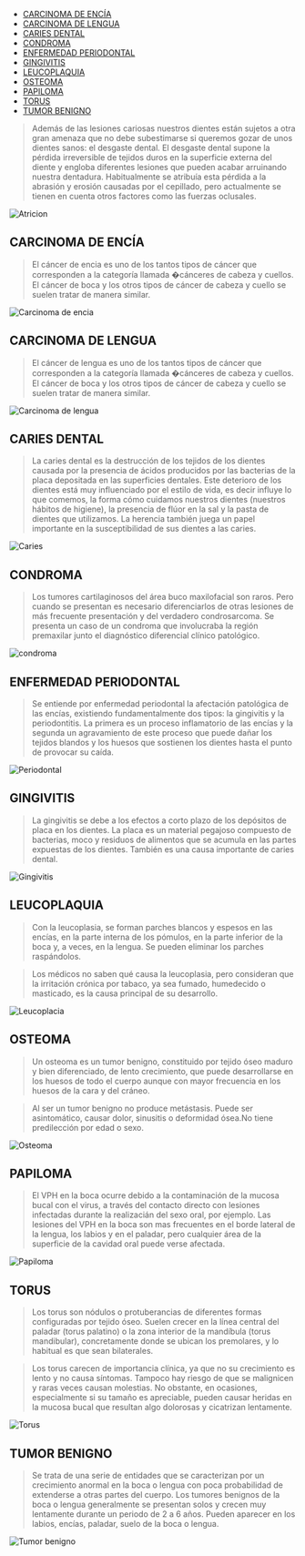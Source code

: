 - [CARCINOMA DE ENCÍA](#carcinoma-de-enc%c3%8da)
- [CARCINOMA DE LENGUA](#carcinoma-de-lengua)
- [CARIES DENTAL](#caries-dental)
- [CONDROMA](#condroma)
- [ENFERMEDAD PERIODONTAL](#enfermedad-periodontal)
- [GINGIVITIS](#gingivitis)
- [LEUCOPLAQUIA](#leucoplaquia)
- [OSTEOMA](#osteoma)
- [PAPILOMA](#papiloma)
- [TORUS](#torus)
- [TUMOR BENIGNO](#tumor-benigno)
>Además de las lesiones cariosas nuestros 
dientes están sujetos a otra gran amenaza que no debe subestimarse si queremos 
gozar de unos dientes sanos: el desgaste dental. El desgaste dental supone la 
pérdida irreversible de tejidos duros en la superficie externa del diente y 
engloba diferentes lesiones que pueden acabar arruinando nuestra dentadura. 
Habitualmente se atribuía esta pérdida a la abrasión y erosión causadas por el 
cepillado, pero actualmente se tienen en cuenta otros factores como las fuerzas 
oclusales. 

![Atricion](atricion_erosion_abrasion_absfraccion.jpg)

## CARCINOMA DE ENCÍA 
>El cáncer de encia es uno de los tantos tipos de cáncer que 
corresponden a la categoría llamada �cánceres de cabeza y cuellos. El cáncer de 
boca y los otros tipos de cáncer de cabeza y cuello se suelen tratar de manera 
similar.

![Carcinoma de encia](carcinoma_de_encia.jpg)

## CARCINOMA DE LENGUA
>El cáncer de lengua es uno de los tantos tipos de cáncer que 
corresponden a la categoría llamada �cánceres de cabeza y cuellos. El cáncer de 
boca y los otros tipos de cáncer de cabeza y cuello se suelen tratar de manera 
similar.

![Carcinoma de lengua](carcinoma_de_lengua.jpg)

## CARIES DENTAL
>La caries dental es la destrucción de los tejidos de los dientes 
causada por la presencia de ácidos producidos por las bacterias de la placa 
depositada en las superficies dentales. Este deterioro de los dientes está muy 
influenciado por el estilo de vida, es decir influye lo que comemos, la forma 
cómo cuidamos nuestros dientes (nuestros hábitos de higiene), la presencia de 
flúor en la sal y la pasta de dientes que utilizamos. La herencia también juega 
un papel importante en la susceptibilidad de sus dientes a las caries.

![Caries](cariesdental.jpg)

## CONDROMA
>Los tumores cartilaginosos del área buco maxilofacial son raros. Pero 
cuando se presentan es necesario diferenciarlos de otras lesiones de más 
frecuente presentación y del verdadero condrosarcoma. Se presenta un caso de un 
condroma que involucraba la región premaxilar junto el diagnóstico diferencial 
clínico patológico.

![condroma](condroma.jpg)

## ENFERMEDAD PERIODONTAL
>Se entiende por enfermedad periodontal la afectación 
patológica de las encías, existiendo fundamentalmente dos tipos: la gingivitis y 
la periodontitis. La primera es un proceso inflamatorio de las encías y la segunda
un agravamiento de este proceso que puede dañar los tejidos blandos y los huesos 
que sostienen los dientes hasta el punto de provocar su caída.

![Periodontal](enfermedad_periodontal.jpg)

## GINGIVITIS
>La gingivitis se debe a los efectos a corto plazo de los depósitos de 
placa en los dientes. La placa es un material pegajoso compuesto de bacterias, 
moco y residuos de alimentos que se acumula en las partes expuestas de los 
dientes. También es una causa importante de caries dental.

![Gingivitis](gingivitis.jpg)

## LEUCOPLAQUIA
>Con la leucoplasia, se forman parches blancos y espesos en las encías,
en la parte interna de los pómulos, en la parte inferior de la boca y, a veces, en
la lengua. Se pueden eliminar los parches raspándolos.

>Los médicos no saben qué causa la leucoplasia, pero consideran que la irritación 
crónica por tabaco, ya sea fumado, humedecido o masticado, es la causa principal 
de su desarrollo.

![Leucoplacia](leucoplaquia.jpg)

## OSTEOMA
>Un osteoma es un tumor benigno, constituido por tejido óseo maduro y bien
diferenciado, de lento crecimiento, que puede desarrollarse en los huesos de todo
el cuerpo aunque con mayor frecuencia en los huesos de la cara y del cráneo.

>Al ser un tumor benigno no produce metástasis. Puede ser asintomático, causar 
dolor, sinusitis o deformidad ósea.No tiene predilección por edad o sexo.

![Osteoma](osteoma.jpg)

## PAPILOMA 
>El VPH en la boca ocurre debido a la contaminación de la mucosa bucal con
el virus, a través del contacto directo con lesiones infectadas durante la 
realizacián del sexo oral, por ejemplo. Las lesiones del VPH en la boca son mas 
frecuentes en el borde lateral de la lengua, los labios y en el paladar, pero 
cualquier área de la superficie de la cavidad oral puede verse afectada.

![Papiloma](papiloma.jpg)

## TORUS
>Los torus son nódulos o protuberancias de diferentes formas configuradas 
por tejido óseo. Suelen crecer en la línea central del paladar (torus palatino) 
o la zona interior de la mandíbula (torus mandibular), concretamente donde se 
ubican los premolares, y lo habitual es que sean bilaterales.

>Los torus carecen de importancia clínica, ya que no su crecimiento es lento y no 
causa síntomas. Tampoco hay riesgo de que se malignicen y raras veces causan 
molestias. No obstante, en ocasiones, especialmente si su tamaño es apreciable, 
pueden causar heridas en la mucosa bucal que resultan algo dolorosas y cicatrizan 
lentamente.

![Torus](torus.jpg)

## TUMOR BENIGNO
>Se trata de una serie de entidades que se caracterizan por un 
crecimiento anormal en la boca o lengua con poca probabilidad de extenderse a 
otras partes del cuerpo. Los tumores benignos de la boca o lengua generalmente 
se presentan solos y crecen muy lentamente durante un periodo de 2 a 6 años. 
Pueden aparecer en los labios, encías, paladar, suelo de la boca o lengua.

![Tumor benigno](tumor_benigno.jpg)



